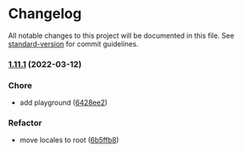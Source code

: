 # Changelog

All notable changes to this project will be documented in this file. See [standard-version](https://github.com/conventional-changelog/standard-version) for commit guidelines.

### [1.11.1](https://github.com/bytedance/bytemd/compare/v1.11.0...v1.11.1) (2022-03-12)


### Chore

* add playground ([6428ee2](https://github.com/bytedance/bytemd/commit/6428ee2ac9fecd912fa03871041b13832e21d8a8))


### Refactor

* move locales to root ([6b5ffb8](https://github.com/bytedance/bytemd/commit/6b5ffb8860a9e9627feb3f4acebe027bbf6320db))
